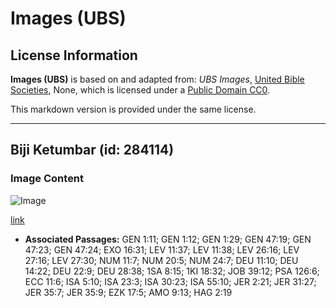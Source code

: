 # Images (UBS)

## License Information

**Images (UBS)** is based on and adapted from: _UBS Images_, [United Bible Societies](https://unitedbiblesocieties.org/), None, which is licensed under a [Public Domain CC0](https://creativecommons.org/public-domain/cc0/).

This markdown version is provided under the same license.



--------------------------------

## Biji Ketumbar (id: 284114)

### Image Content

![Image](https://cdn.aquifer.bible/aquifer-content/resources/Media/WEB-0149_coriander_seed.jpg)

[link](https://cdn.aquifer.bible/aquifer-content/resources/Media/WEB-0149_coriander_seed.jpg)

* **Associated Passages:** GEN 1:11; GEN 1:12; GEN 1:29; GEN 47:19; GEN 47:23; GEN 47:24; EXO 16:31; LEV 11:37; LEV 11:38; LEV 26:16; LEV 27:16; LEV 27:30; NUM 11:7; NUM 20:5; NUM 24:7; DEU 11:10; DEU 14:22; DEU 22:9; DEU 28:38; 1SA 8:15; 1KI 18:32; JOB 39:12; PSA 126:6; ECC 11:6; ISA 5:10; ISA 23:3; ISA 30:23; ISA 55:10; JER 2:21; JER 31:27; JER 35:7; JER 35:9; EZK 17:5; AMO 9:13; HAG 2:19


